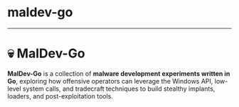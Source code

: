 # maldev-go

---

# 💀 MalDev-Go

**MalDev-Go** is a collection of **malware development experiments written in Go**, exploring how offensive operators can leverage the Windows API, low-level system calls, and tradecraft techniques to build stealthy implants, loaders, and post-exploitation tools.  


